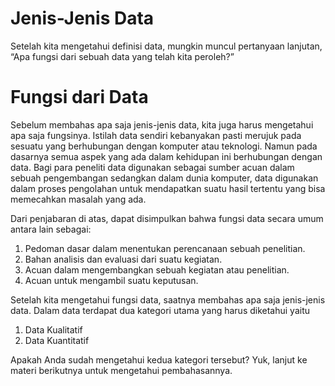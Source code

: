 # Jenis-Jenis Data

Setelah kita mengetahui definisi data, mungkin muncul pertanyaan lanjutan, “Apa fungsi dari sebuah data yang telah kita peroleh?”

# Fungsi dari Data

Sebelum membahas apa saja jenis-jenis data, kita juga harus mengetahui apa saja fungsinya. Istilah data sendiri kebanyakan pasti merujuk pada sesuatu yang berhubungan dengan komputer atau teknologi. Namun pada dasarnya semua aspek yang ada dalam kehidupan ini berhubungan dengan data. Bagi para peneliti data digunakan sebagai sumber acuan dalam sebuah pengembangan sedangkan dalam dunia komputer, data digunakan dalam proses pengolahan untuk mendapatkan suatu hasil tertentu yang bisa memecahkan masalah yang ada.

Dari penjabaran di atas, dapat disimpulkan bahwa fungsi data secara umum antara lain sebagai:  

1. Pedoman dasar dalam menentukan perencanaan sebuah penelitian.
2. Bahan analisis dan evaluasi dari suatu kegiatan.
3. Acuan dalam mengembangkan sebuah kegiatan atau penelitian.
4. Acuan untuk mengambil suatu keputusan.

Setelah kita mengetahui fungsi data, saatnya membahas apa saja jenis-jenis data. Dalam data terdapat dua kategori utama yang harus diketahui yaitu 
1. Data Kualitatif
2. Data Kuantitatif

Apakah Anda sudah mengetahui kedua kategori tersebut? Yuk, lanjut ke materi berikutnya untuk mengetahui pembahasannya.
